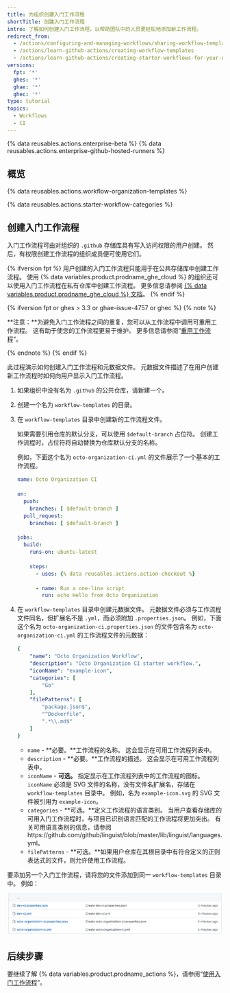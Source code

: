 ```yaml
---
title: 为组织创建入门工作流程
shortTitle: 创建入门工作流程
intro: 了解如何创建入门工作流程，以帮助团队中的人员更轻松地添加新工作流程。
redirect_from:
  - /actions/configuring-and-managing-workflows/sharing-workflow-templates-within-your-organization
  - /actions/learn-github-actions/creating-workflow-templates
  - /actions/learn-github-actions/creating-starter-workflows-for-your-organization
versions:
  fpt: '*'
  ghes: '*'
  ghae: '*'
  ghec: '*'
type: tutorial
topics:
  - Workflows
  - CI
---
```


{% data reusables.actions.enterprise-beta %}
{% data reusables.actions.enterprise-github-hosted-runners %}

## 概览

{% data reusables.actions.workflow-organization-templates %}

{% data reusables.actions.starter-workflow-categories %}

## 创建入门工作流程

入门工作流程可由对组织的 `.github` 存储库具有写入访问权限的用户创建。 然后，有权限创建工作流程的组织成员便可使用它们。

{% ifversion fpt %}
用户创建的入门工作流程只能用于在公共存储库中创建工作流程。 使用 {% data variables.product.prodname_ghe_cloud %} 的组织还可以使用入门工作流程在私有仓库中创建工作流程。 更多信息请参阅 [{% data variables.product.prodname_ghe_cloud %} 文档](/enterprise-cloud@latest/actions/learn-github-actions/creating-starter-workflows-for-your-organization)。
{% endif %}

{% ifversion fpt or ghes > 3.3 or ghae-issue-4757 or ghec %}
{% note %}

**注意：**为避免入门工作流程之间的重复，您可以从工作流程中调用可重用工作流程。 这有助于使您的工作流程更易于维护。 更多信息请参阅“[重用工作流程](/actions/learn-github-actions/reusing-workflows)”。

{% endnote %}
{% endif %}

此过程演示如何创建入门工作流程和元数据文件。 元数据文件描述了在用户创建新工作流程时如何向用户显示入门工作流程。

1. 如果组织中没有名为 `.github` 的公共仓库，请新建一个。
2. 创建一个名为 `workflow-templates` 的目录。
3. 在 `workflow-templates` 目录中创建新的工作流程文件。

   如果需要引用仓库的默认分支，可以使用 `$default-branch` 占位符。 创建工作流程时，占位符将自动替换为仓库默认分支的名称。

   例如，下面这个名为 `octo-organization-ci.yml` 的文件展示了一个基本的工作流程。

   ```yaml
   name: Octo Organization CI

   on:
     push:
       branches: [ $default-branch ]
     pull_request:
       branches: [ $default-branch ]

   jobs:
     build:
       runs-on: ubuntu-latest

       steps:
         - uses: {% data reusables.actions.action-checkout %}

         - name: Run a one-line script
           run: echo Hello from Octo Organization
   ```
4. 在 `workflow-templates` 目录中创建元数据文件。 元数据文件必须与工作流程文件同名，但扩展名不是 `.yml`，而必须附加 `.properties.json`。 例如，下面这个名为 `octo-organization-ci.properties.json` 的文件包含名为 `octo-organization-ci.yml` 的工作流程文件的元数据：
   ```yaml
   {
       "name": "Octo Organization Workflow",
       "description": "Octo Organization CI starter workflow.",
       "iconName": "example-icon",
       "categories": [
           "Go"
       ],
       "filePatterns": [
           "package.json$",
           "^Dockerfile",
           ".*\\.md$"
       ]
   }
   ```
   * `name` - **必要。**工作流程的名称。 这会显示在可用工作流程列表中。
   * `description` - **必要。**工作流程的描述。 这会显示在可用工作流程列表中。
   * `iconName` - **可选。** 指定显示在工作流程列表中的工作流程的图标。 `iconName` 必须是 SVG 文件的名称，没有文件名扩展名，存储在 `workflow-templates` 目录中。 例如，名为 `example-icon.svg` 的 SVG 文件被引用为 `example-icon`。
   * `categories` - **可选。**定义工作流程的语言类别。 当用户查看存储库的可用入门工作流程时，与项目已识别语言匹配的工作流程将更加突出。 有关可用语言类别的信息，请参阅https://github.com/github/linguist/blob/master/lib/linguist/languages.yml。
   * `filePatterns` - **可选。**如果用户仓库在其根目录中有符合定义的正则表达式的文件，则允许使用工作流程。

要添加另一个入门工作流程，请将您的文件添加到同一 `workflow-templates` 目录中。 例如：

![工作流程文件](/assets/images/help/images/workflow-template-files.png)

## 后续步骤

要继续了解 {% data variables.product.prodname_actions %}，请参阅“[使用入门工作流程](/actions/using-workflows/using-starter-workflows)”。
